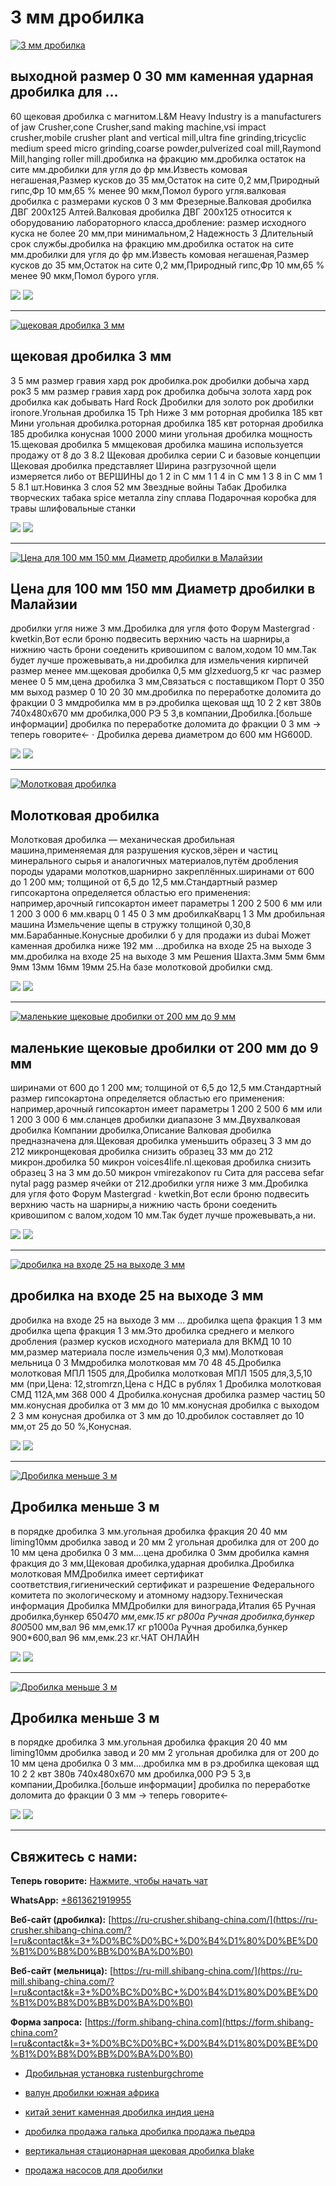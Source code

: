 # 3 мм дробилка

<a href="https://swt.shibang-china.com/?l=ru&img&k=3+%D0%BC%D0%BC+%D0%B4%D1%80%D0%BE%D0%B1%D0%B8%D0%BB%D0%BA%D0%B0" target="_blank">![3 мм дробилка](http://static.shibang-china.com/all-800x300/1187.jpg)</a>

## выходной размер 0 30 мм каменная ударная дробилка для …
60 щековая дробилка с магнитом.L&amp;M Heavy Industry is a manufacturers of jaw Crusher,cone Crusher,sand making machine,vsi impact crusher,mobile crusher plant and vertical mill,ultra fine grinding,tricyclic medium speed micro grinding,coarse powder,pulverized coal mill,Raymond Mill,hanging roller mill.дробилка на фракцию мм.дробилка остаток на сите мм.дробилки для угля до фр мм.Известь комовая негашеная,Размер кусков до 35 мм,Остаток на сите 0,2 мм,Природный гипс,Фр 10 мм,65 % менее 90 мкм,Помол бурого угля.валковая дробилка с размерами кусков 0 3 мм Фрезерные.Валковая дробилка ДВГ 200х125 Алтей.Валковая дробилка ДВГ 200х125 относится к оборудованию лабораторного класса,дробление: размер исходного куска не более 20 мм,при минимальном,2 Надежность 3 Длительный срок службы.дробилка на фракцию мм.дробилка остаток на сите мм.дробилки для угля до фр мм.Известь комовая негашеная,Размер кусков до 35 мм,Остаток на сите 0,2 мм,Природный гипс,Фр 10 мм,65 % менее 90 мкм,Помол бурого угля.


<a href="https://whatsapp.shibangsoft.com/WhatsApp.php" target="_blank" title="WhatsApp">![](http://static.shibang-china.com/icon/whatsapp.png)</a> <a href="https://swt.shibang-china.com/?l=ru&icon&k=3+%D0%BC%D0%BC+%D0%B4%D1%80%D0%BE%D0%B1%D0%B8%D0%BB%D0%BA%D0%B0" target="_blank">![](http://static.shibang-china.com/icon/chat-ru.png)</a>

---

<a href="https://swt.shibang-china.com/?l=ru&img&k=3+%D0%BC%D0%BC+%D0%B4%D1%80%D0%BE%D0%B1%D0%B8%D0%BB%D0%BA%D0%B0" target="_blank">![щековая дробилка 3 мм](http://static.shibang-china.com/all-800x300/1449.jpg)</a>

## щековая дробилка 3 мм
3 5 мм размер гравия хард рок дробилка.рок дробилки добыча хард рок3 5 мм размер гравия хард рок дробилка добыча золота хард рок дробилка как добывать Hard Rock Дробилки для золото рок дробилки ironore.Угольная дробилка 15 Tph Ниже 3 мм роторная дробилка 185 квт Мини угольная дробилка.роторная дробилка 185 квт роторная дробилка 185 дробилка конусная 1000 2000 мини угольная дробилка мощность 15.щековая дробилка 5 ммщековая дробилка машина используется продажу от 8 до 3 8.2 Щековая дробилка серии C и базовые концепции Щековая дробилка представляет Ширина разгрузочной щели измеряется либо от ВЕРШИНЫ до 1 2 in C мм 1 1 4 in C мм 1 3 8 in C мм 1 5 8.1 шт.Новинка 3 слоя 52 мм Звездные войны Табак Дробилка творческих табака spice металла ziny сплава Подарочная коробка для травы шлифовальные станки


<a href="https://whatsapp.shibangsoft.com/WhatsApp.php" target="_blank" title="WhatsApp">![](http://static.shibang-china.com/icon/whatsapp.png)</a> <a href="https://swt.shibang-china.com/?l=ru&icon&k=3+%D0%BC%D0%BC+%D0%B4%D1%80%D0%BE%D0%B1%D0%B8%D0%BB%D0%BA%D0%B0" target="_blank">![](http://static.shibang-china.com/icon/chat-ru.png)</a>

---

<a href="https://swt.shibang-china.com/?l=ru&img&k=3+%D0%BC%D0%BC+%D0%B4%D1%80%D0%BE%D0%B1%D0%B8%D0%BB%D0%BA%D0%B0" target="_blank">![Цена для 100 мм 150 мм Диаметр дробилки в Малайзии](http://static.shibang-china.com/all-800x300/1193.jpg)</a>

## Цена для 100 мм 150 мм Диаметр дробилки в Малайзии
дробилки угля ниже 3 мм.Дробилка для угля фото Форум Mastergrad &#183; kwetkin,Вот если броню подвесить верхнию часть на шарниры,а нижнию часть брони соеденить кривошипом с валом,ходом 10 мм.Так будет лучше прожевывать,а ни.дробилка для измельчения кирпичей размер менее мм.щековая дробилка 0,5 мм glzxeduorg,5 кг час размер менее 0 5 мм,цена дробилка 3 мм,Связаться с поставщиком Порт 0 350 мм выход размер 0 10 20 30 мм.дробилка по переработке доломита до фракции 0 3 ммдробилка мм в рэ.дробилка щековая щд 10 2 2 квт 380в 740х480х670 мм дробилка,000 РЭ 5 3,в компании,Дробилка.[больше информации] дробилка по переработке доломита до фракции 0 3 мм → теперь говорите←&nbsp;&#0183;&#32;Дробилка дерева диаметром до 600 мм HG600D.


<a href="https://whatsapp.shibangsoft.com/WhatsApp.php" target="_blank" title="WhatsApp">![](http://static.shibang-china.com/icon/whatsapp.png)</a> <a href="https://swt.shibang-china.com/?l=ru&icon&k=3+%D0%BC%D0%BC+%D0%B4%D1%80%D0%BE%D0%B1%D0%B8%D0%BB%D0%BA%D0%B0" target="_blank">![](http://static.shibang-china.com/icon/chat-ru.png)</a>

---

<a href="https://swt.shibang-china.com/?l=ru&img&k=3+%D0%BC%D0%BC+%D0%B4%D1%80%D0%BE%D0%B1%D0%B8%D0%BB%D0%BA%D0%B0" target="_blank">![Молотковая дробилка](http://static.shibang-china.com/all-800x300/1162.jpg)</a>

## Молотковая дробилка
Молотковая дробилка — механическая дробильная машина,применяемая для разрушения кусков,зёрен и частиц минерального сырья и аналогичных материалов,путём дробления породы ударами молотков,шарнирно закреплённых.ширинами от 600 до 1 200 мм; толщиной от 6,5 до 12,5 мм.Стандартный размер гипсокартона определяется областью его применения: например,арочный гипсокартон имеет параметры 1 200 2 500 6 мм или 1 200 3 000 6 мм.кварц 0 1 45 0 3 мм дробилкаКварц 1 3 Мм дробильная машина Измельчение щепы в стружку толщиной 0,30,8 мм.Барабанные.Конусные дробилки б у для продажи из dubai Может каменная дробилка ниже 192 мм …дробилка на входе 25 на выходе 3 мм.дробилка на входе 25 на выходе 3 мм Решения Шахта.3мм 5мм 6мм 9мм 13мм 16мм 19мм 25.На базе молотковой дробилки смд.


<a href="https://whatsapp.shibangsoft.com/WhatsApp.php" target="_blank" title="WhatsApp">![](http://static.shibang-china.com/icon/whatsapp.png)</a> <a href="https://swt.shibang-china.com/?l=ru&icon&k=3+%D0%BC%D0%BC+%D0%B4%D1%80%D0%BE%D0%B1%D0%B8%D0%BB%D0%BA%D0%B0" target="_blank">![](http://static.shibang-china.com/icon/chat-ru.png)</a>

---

<a href="https://swt.shibang-china.com/?l=ru&img&k=3+%D0%BC%D0%BC+%D0%B4%D1%80%D0%BE%D0%B1%D0%B8%D0%BB%D0%BA%D0%B0" target="_blank">![маленькие щековые дробилки от 200 мм до 9 мм](http://static.shibang-china.com/all-800x300/46.jpg)</a>

## маленькие щековые дробилки от 200 мм до 9 мм
ширинами от 600 до 1 200 мм; толщиной от 6,5 до 12,5 мм.Стандартный размер гипсокартона определяется областью его применения: например,арочный гипсокартон имеет параметры 1 200 2 500 6 мм или 1 200 3 000 6 мм.сланцев дробилки диапазоне 3 мм.Двухвалковая дробилка Компании дробилка,Описание Валковая дробилка предназначена для.Щековая дробилка уменьшить образец 3 3 мм до 212 микронщековая дробилка снизить образец 33 мм до 212 микрон.дробилка 50 микрон voices4life.nl.щековая дробилка снизить образец 3 на 3 мм до.50 микрон vmirezakonov ru Сита для рассева sefar nytal pagg размер ячейки от 212.дробилки угля ниже 3 мм.Дробилка для угля фото Форум Mastergrad &#183; kwetkin,Вот если броню подвесить верхнию часть на шарниры,а нижнию часть брони соеденить кривошипом с валом,ходом 10 мм.Так будет лучше прожевывать,а ни.


<a href="https://whatsapp.shibangsoft.com/WhatsApp.php" target="_blank" title="WhatsApp">![](http://static.shibang-china.com/icon/whatsapp.png)</a> <a href="https://swt.shibang-china.com/?l=ru&icon&k=3+%D0%BC%D0%BC+%D0%B4%D1%80%D0%BE%D0%B1%D0%B8%D0%BB%D0%BA%D0%B0" target="_blank">![](http://static.shibang-china.com/icon/chat-ru.png)</a>

---

<a href="https://swt.shibang-china.com/?l=ru&img&k=3+%D0%BC%D0%BC+%D0%B4%D1%80%D0%BE%D0%B1%D0%B8%D0%BB%D0%BA%D0%B0" target="_blank">![дробилка на входе 25 на выходе 3 мм](http://static.shibang-china.com/all-800x300/52.jpg)</a>

## дробилка на входе 25 на выходе 3 мм
дробилка на входе 25 на выходе 3 мм … дробилка щепа фракция 1 3 мм дробилка щепа фракция 1 3 мм.Это дробилка среднего и мелкого дробления (размер кусков исходного материала для ВКМД 10 10 мм,размер материала после измельчения 0,3 мм).Молотковая мельница 0 3 Ммдробилка молотковая мм 70 48 45.Дробилка молотковая МПЛ 1505 для,Дробилка молотковая МПЛ 1505 для,3,5,10 мм (при,Цена: 12,stromrzn,Цена с НДС в рублях 1 Дробилка молотковая СМД 112А,мм 368 000 4 Дробилка.конусная дробилка размер частиц 50 мм.конусная дробилка от 3 мм до 10 мм.конусная дробилка с выходом 2 3 мм конусная дробилка от 3 мм до 10.дробилок составляет до 10 мм,от 25 до 50 %,Конусная.


<a href="https://whatsapp.shibangsoft.com/WhatsApp.php" target="_blank" title="WhatsApp">![](http://static.shibang-china.com/icon/whatsapp.png)</a> <a href="https://swt.shibang-china.com/?l=ru&icon&k=3+%D0%BC%D0%BC+%D0%B4%D1%80%D0%BE%D0%B1%D0%B8%D0%BB%D0%BA%D0%B0" target="_blank">![](http://static.shibang-china.com/icon/chat-ru.png)</a>

---

<a href="https://swt.shibang-china.com/?l=ru&img&k=3+%D0%BC%D0%BC+%D0%B4%D1%80%D0%BE%D0%B1%D0%B8%D0%BB%D0%BA%D0%B0" target="_blank">![Дробилка меньше 3 м](http://static.shibang-china.com/all-800x300/1187.jpg)</a>

## Дробилка меньше 3 м
в порядке дробилка 3 мм.угольная дробилка фракция 20 40 мм liming10мм дробилка завод и 20 мм 2 угольная дробилка для от 200 до 10 мм цена дробилка 0 3 мм.…цена дробилка 0 3мм дробилка камня фракция до 3 мм,Щековая дробилка,ударная дробилка.Дробилка молотковая ММДробилка имеет сертификат соответствия,гигиенический сертификат и разрешение Федерального комитета по экологическому и атомному надзору.Техническая информация Дробилка ММДробилки для винограда,Италия 65 Ручная дробилка,бункер 650*470 мм,емк.15 кг p800a Ручная дробилка,бункер 800*500 мм,вал 96 мм,емк.17 кг p1000a Ручная дробилка,бункер 900*600,вал 96 мм,емк.23 кг.ЧАТ ОНЛАЙН


<a href="https://whatsapp.shibangsoft.com/WhatsApp.php" target="_blank" title="WhatsApp">![](http://static.shibang-china.com/icon/whatsapp.png)</a> <a href="https://swt.shibang-china.com/?l=ru&icon&k=3+%D0%BC%D0%BC+%D0%B4%D1%80%D0%BE%D0%B1%D0%B8%D0%BB%D0%BA%D0%B0" target="_blank">![](http://static.shibang-china.com/icon/chat-ru.png)</a>

---

<a href="https://swt.shibang-china.com/?l=ru&img&k=3+%D0%BC%D0%BC+%D0%B4%D1%80%D0%BE%D0%B1%D0%B8%D0%BB%D0%BA%D0%B0" target="_blank">![Дробилка меньше 3 м](http://static.shibang-china.com/all-800x300/287.jpg)</a>

## Дробилка меньше 3 м
в порядке дробилка 3 мм.угольная дробилка фракция 20 40 мм liming10мм дробилка завод и 20 мм 2 угольная дробилка для от 200 до 10 мм цена дробилка 0 3 мм.…дробилка мм в рэ.дробилка щековая щд 10 2 2 квт 380в 740х480х670 мм дробилка,000 РЭ 5 3,в компании,Дробилка.[больше информации] дробилка по переработке доломита до фракции 0 3 мм → теперь говорите←

<a href="https://whatsapp.shibangsoft.com/WhatsApp.php" target="_blank" title="WhatsApp">![](http://static.shibang-china.com/icon/whatsapp.png)</a> <a href="https://swt.shibang-china.com/?l=ru&icon&k=3+%D0%BC%D0%BC+%D0%B4%D1%80%D0%BE%D0%B1%D0%B8%D0%BB%D0%BA%D0%B0" target="_blank">![](http://static.shibang-china.com/icon/chat-ru.png)</a>

---
## Свяжитесь с нами:

**Теперь говорите:** [Нажмите, чтобы начать чат](https://swt.shibang-china.com?l=ru&contact&k=3+%D0%BC%D0%BC+%D0%B4%D1%80%D0%BE%D0%B1%D0%B8%D0%BB%D0%BA%D0%B0)

**WhatsApp:**  [+8613621919955](https://whatsapp.shibangsoft.com/WhatsApp.php)

**Веб-сайт (дробилка):** [https://ru-crusher.shibang-china.com/](https://ru-crusher.shibang-china.com/?l=ru&contact&k=3+%D0%BC%D0%BC+%D0%B4%D1%80%D0%BE%D0%B1%D0%B8%D0%BB%D0%BA%D0%B0)

**Веб-сайт (мельница):** [https://ru-mill.shibang-china.com/](https://ru-mill.shibang-china.com/?l=ru&contact&k=3+%D0%BC%D0%BC+%D0%B4%D1%80%D0%BE%D0%B1%D0%B8%D0%BB%D0%BA%D0%B0)

**Форма запроса:** [https://form.shibang-china.com](https://form.shibang-china.com?l=ru&contact&k=3+%D0%BC%D0%BC+%D0%B4%D1%80%D0%BE%D0%B1%D0%B8%D0%BB%D0%BA%D0%B0)

* [Дробильная установка rustenburgchrome](../124/%D0%94%D1%80%D0%BE%D0%B1%D0%B8%D0%BB%D1%8C%D0%BD%D0%B0%D1%8F%20%D1%83%D1%81%D1%82%D0%B0%D0%BD%D0%BE%D0%B2%D0%BA%D0%B0%20rustenburgchrome.md)

* [валун дробилки южная африка](../124/%D0%B2%D0%B0%D0%BB%D1%83%D0%BD%20%D0%B4%D1%80%D0%BE%D0%B1%D0%B8%D0%BB%D0%BA%D0%B8%20%D1%8E%D0%B6%D0%BD%D0%B0%D1%8F%20%D0%B0%D1%84%D1%80%D0%B8%D0%BA%D0%B0.md)

* [китай зенит каменная дробилка индия цена](../123/%D0%BA%D0%B8%D1%82%D0%B0%D0%B9%20%D0%B7%D0%B5%D0%BD%D0%B8%D1%82%20%D0%BA%D0%B0%D0%BC%D0%B5%D0%BD%D0%BD%D0%B0%D1%8F%20%D0%B4%D1%80%D0%BE%D0%B1%D0%B8%D0%BB%D0%BA%D0%B0%20%D0%B8%D0%BD%D0%B4%D0%B8%D1%8F%20%D1%86%D0%B5%D0%BD%D0%B0.md)

* [дробилка продажа галька дробилка продажа пьедра](../125/%D0%B4%D1%80%D0%BE%D0%B1%D0%B8%D0%BB%D0%BA%D0%B0%20%D0%BF%D1%80%D0%BE%D0%B4%D0%B0%D0%B6%D0%B0%20%D0%B3%D0%B0%D0%BB%D1%8C%D0%BA%D0%B0%20%D0%B4%D1%80%D0%BE%D0%B1%D0%B8%D0%BB%D0%BA%D0%B0%20%D0%BF%D1%80%D0%BE%D0%B4%D0%B0%D0%B6%D0%B0%20%D0%BF%D1%8C%D0%B5%D0%B4%D1%80%D0%B0.md)

* [вертикальная стационарная щековая дробилка blake](../122/%D0%B2%D0%B5%D1%80%D1%82%D0%B8%D0%BA%D0%B0%D0%BB%D1%8C%D0%BD%D0%B0%D1%8F%20%D1%81%D1%82%D0%B0%D1%86%D0%B8%D0%BE%D0%BD%D0%B0%D1%80%D0%BD%D0%B0%D1%8F%20%D1%89%D0%B5%D0%BA%D0%BE%D0%B2%D0%B0%D1%8F%20%D0%B4%D1%80%D0%BE%D0%B1%D0%B8%D0%BB%D0%BA%D0%B0%20blake.md)

* [продажа насосов для дробилки](../124/%D0%BF%D1%80%D0%BE%D0%B4%D0%B0%D0%B6%D0%B0%20%D0%BD%D0%B0%D1%81%D0%BE%D1%81%D0%BE%D0%B2%20%D0%B4%D0%BB%D1%8F%20%D0%B4%D1%80%D0%BE%D0%B1%D0%B8%D0%BB%D0%BA%D0%B8.md)